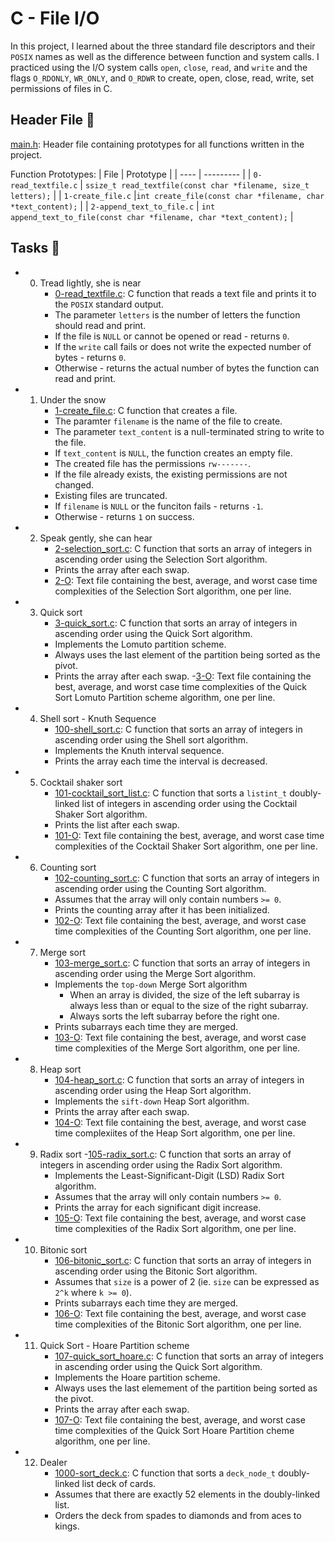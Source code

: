 # C - File I/O
In this project, I learned about the three standard file descriptors and their `POSIX` names as well as the difference between function and system calls. I practiced using the I/O system calls `open`, `close`, `read`, and `write` and the flags `O_RDONLY`, `WR_ONLY`, and `O_RDWR` to create, open, close, read, write, set permissions of files in C.

## Header File 📁
[main.h](https://github.com/richard-1257/alx-low_level_programming/blob/master/0x15-file_io/main.h): Header file containing prototypes for all functions written in the project.

Function Prototypes:
| File | Prototype |
| ---- | --------- |
| `0-read_textfile.c` | `ssize_t read_textfile(const char *filename, size_t letters);` |
| `1-create_file.c` |`int create_file(const char *filename, char *text_content);` |
| `2-append_text_to_file.c` | `int append_text_to_file(const char *filename, char *text_content);` |

## Tasks 📃
- 0. Tread lightly, she is near
     - [0-read_textfile.c](https://github.com/richard-1257/alx-low_level_programming/blob/master/0x15-file_io/0-read_textfile.c):  C function that reads a text file and prints it to the `POSIX` standard output.
     - The parameter `letters` is the number of letters the function should read and print.
     - If the file is `NULL` or cannot be opened or read - returns `0`.
     - If the `write` call fails or does not write the expected number of bytes - returns `0`.
     - Otherwise - returns the actual number of bytes the function can read and print.
     
- 1. Under the snow
     - [1-create_file.c](https://github.com/richard-1257/alx-low_level_programming/blob/master/0x15-file_io/1-create_file.c): C function that creates a file.
     - The paramter `filename` is the name of the file to create.
     - The parameter `text_content` is a null-terminated string to write to the file.
     - If `text_content` is `NULL`, the function creates an empty file.
     - The created file has the permissions `rw-------`.
     - If the file already exists, the existing permissions are not changed.
     - Existing files are truncated.
     - If `filename` is `NULL` or the funciton fails - returns `-1`.
     - Otherwise - returns `1` on success.
     
- 2. Speak gently, she can hear
     - [2-selection_sort.c](https://github.com/richard-1257/sorting_algorithms/blob/master/2-selection_sort.c): C function that sorts an array of integers in ascending order using the Selection Sort algorithm.
     - Prints the array after each swap.
     - [2-O](https://github.com/richard-1257/sorting_algorithms/blob/master/2-O): Text file containing the best, average, and worst case time complexities of the Selection Sort algorithm, one per line.

- 3. Quick sort
     - [3-quick_sort.c](https://github.com/richard-1257/sorting_algorithms/blob/master/3-quick_sort.c): C function that sorts an array of integers in ascending order using the Quick Sort algorithm.
     - Implements the Lomuto partition scheme.
     - Always uses the last element of the partition being sorted as the pivot.
     - Prints the array after each swap.
     -[3-O](https://github.com/richard-1257/sorting_algorithms/blob/master/3-O): Text file containing the best, average, and worst case time complexities of the Quick Sort Lomuto Partition scheme algorithm, one per line.

- 4. Shell sort - Knuth Sequence
     - [100-shell_sort.c](https://github.com/richard-1257/sorting_algorithms/blob/master/100-shell_sort.c): C function that sorts an array of integers in ascending order using the Shell sort algorithm.
     - Implements the Knuth interval sequence.
     - Prints the array each time the interval is decreased.
     
- 5. Cocktail shaker sort
     - [101-cocktail_sort_list.c](https://github.com/richard-1257/sorting_algorithms/blob/master/101-cocktail_sort_list.c): C function that sorts a `listint_t` doubly-linked list of integers in ascending order using the Cocktail Shaker Sort algorithm.
     - Prints the list after each swap.
     - [101-O](https://github.com/richard-1257/sorting_algorithms/blob/master/101-O): Text file containing the best, average, and worst case time complexities of the Cocktail Shaker Sort algorithm, one per line.
     
- 6. Counting sort
     - [102-counting_sort.c](https://github.com/richard-1257/sorting_algorithms/blob/master/102-counting_sort.c): C function that sorts an array of integers in ascending order using the Counting Sort algorithm.
     - Assumes that the array will only contain numbers `>= 0`.
     - Prints the counting array after it has been initialized.
     - [102-O](https://github.com/richard-1257/sorting_algorithms/blob/master/102-O): Text file containing the best, average, and worst case time complexities of the Counting Sort algorithm, one per line.
     
- 7. Merge sort
     - [103-merge_sort.c](https://github.com/richard-1257/sorting_algorithms/blob/master/103-merge_sort.c): C function that sorts an array of integers in ascending order using the Merge Sort algorithm.
     - Implements the `top-down` Merge Sort algorithm
         - When an array is divided, the size of the left subarray is always less than or equal to the size of the right subarray.
         - Always sorts the left subarray before the right one.
     - Prints subarrays each time they are merged.
     - [103-O](https://github.com/richard-1257/sorting_algorithms/blob/master/103-O): Text file containing the best, average, and worst case time complexities of the Merge Sort algorithm, one per line.

- 8. Heap sort
     - [104-heap_sort.c](https://github.com/richard-1257/sorting_algorithms/blob/master/104-heap_sort.c): C function that sorts an array of integers in ascending order using the Heap Sort algorithm.
     - Implements the `sift-down` Heap Sort algorithm.
     - Prints the array after each swap.
     - [104-O](https://github.com/richard-1257/sorting_algorithms/blob/master/104-O): Text file containing the best, average, and worst case time complexiites of the Heap Sort algorithm, one per line.
     
- 9. Radix sort
     -[105-radix_sort.c](https://github.com/richard-1257/sorting_algorithms/blob/master/105-radix_sort.c): C function that sorts an array of integers in ascending order using the Radix Sort algorithm.
     - Implements the Least-Significant-Digit (LSD) Radix Sort algorithm.
     - Assumes that the array will only contain numbers `>= 0`.
     - Prints the array for each significant digit increase.
     - [105-O](https://github.com/richard-1257/sorting_algorithms/blob/master/105-O): Text file containing the best, average, and worst case time complexities of the Radix Sort algorithm, one per line.
     
- 10. Bitonic sort
      - [106-bitonic_sort.c](https://github.com/richard-1257/sorting_algorithms/blob/master/106-bitonic_sort.c):  C function that sorts an array of integers in ascending order using the Bitonic Sort algorithm.
      - Assumes that `size` is a power of 2 (ie. `size` can be expressed as `2^k` where `k >= 0`).
      - Prints subarrays each time they are merged.
      - [106-O](https://github.com/richard-1257/sorting_algorithms/blob/master/106-O): Text file containing the best, average, and worst case time complexities of the Bitonic Sort algorithm, one per line.
      
- 11. Quick Sort - Hoare Partition scheme
      - [107-quick_sort_hoare.c](https://github.com/richard-1257/sorting_algorithms/blob/master/107-quick_sort_hoare.c): C function that sorts an array of integers in ascending order using the Quick Sort algorithm.
      - Implements the Hoare partition scheme.
      - Always uses the last elemement of the partition being sorted as the pivot.
      - Prints the array after each swap.
      - [107-O](https://github.com/richard-1257/sorting_algorithms/blob/master/107-O): Text file containing the best, average, and worst case time complexities of the Quick Sort Hoare Partition cheme algorithm, one per line.
      
- 12. Dealer
      - [1000-sort_deck.c](https://github.com/richard-1257/sorting_algorithms/blob/master/1000-sort_deck.c): C function that sorts a `deck_node_t` doubly-linked list deck of cards.
      - Assumes that there are exactly 52 elements in the doubly-linked list.
      - Orders the deck from spades to diamonds and from aces to kings.
      
